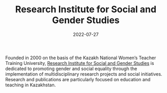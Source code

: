 ﻿---
title: "Research Institute for Social and Gender Studies"
linkTitle: "Research Institute for Social and Gender Studies"
date: 2022-07-27
countries: ["Kazakhstan"]
category: ["Local NGO"]
tags: ["gender NGO", "research center", "education"]
date_start: [2000]
date_end: []
data_type: ["qualitative", "quantitative", "reports"] 
language: ["Russian", "Kazakh", "English"]
description: 
  Research Institute for Social and Gender Studies is dedicated to promoting gender and social equality through the implementation of multidisciplinary research projects and social initiatives.
---

Founded in 2000 on the basis of the Kazakh National Women’s Teacher Training University, [Research Institute for Social and Gender Studies](https://kazmkpu.kz/en/ob-institute-sgi) is dedicated to promoting gender and social equality through the implementation of multidisciplinary research projects and social initiatives. Research and publications are particularly focused on education and teaching in Kazakhstan. 
